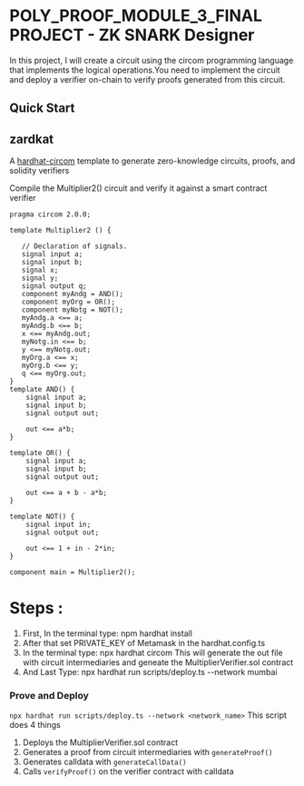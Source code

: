 # POLY_PROOF_MODULE_3_FINAL PROJECT - ZK SNARK Designer
In this project, I will create a circuit using the circom programming language that implements the logical operations.You need to implement the circuit and deploy a verifier on-chain to verify proofs generated from this circuit.

## Quick Start

## zardkat 

A [hardhat-circom](https://github.com/projectsophon/hardhat-circom) template to generate zero-knowledge circuits, proofs, and solidity verifiers

Compile the Multiplier2() circuit and verify it against a smart contract verifier

```
pragma circom 2.0.0;

template Multiplier2 () {  

   // Declaration of signals.  
   signal input a;  
   signal input b;
   signal x;
   signal y;
   signal output q;
   component myAndg = AND();
   component myOrg = OR();
   component myNotg = NOT();
   myAndg.a <== a;
   myAndg.b <== b;
   x <== myAndg.out;
   myNotg.in <== b;
   y <== myNotg.out;
   myOrg.a <== x;
   myOrg.b <== y;
   q <== myOrg.out;
}
template AND() {
    signal input a;
    signal input b;
    signal output out;

    out <== a*b;
}

template OR() {
    signal input a;
    signal input b;
    signal output out;

    out <== a + b - a*b;
}

template NOT() {
    signal input in;
    signal output out;

    out <== 1 + in - 2*in;
}

component main = Multiplier2();
```
# Steps :
1. First, In the terminal type: npm hardhat install
2. After that set PRIVATE_KEY of Metamask in the hardhat.config.ts
3. In the terminal type: npx hardhat circom This will generate the out file with circuit intermediaries and geneate the MultiplierVerifier.sol contract
4. And Last Type: npx hardhat run scripts/deploy.ts --network mumbai

### Prove and Deploy
`npx hardhat run scripts/deploy.ts --network <network_name>`
This script does 4 things  
1. Deploys the MultiplierVerifier.sol contract
2. Generates a proof from circuit intermediaries with `generateProof()`
3. Generates calldata with `generateCallData()`
4. Calls `verifyProof()` on the verifier contract with calldata
